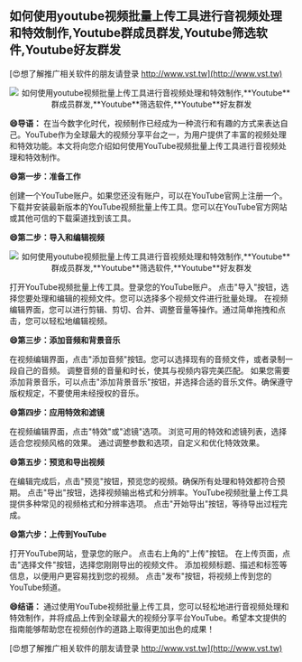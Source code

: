 ## **如何使用youtube视频批量上传工具进行音视频处理和特效制作,**Youtube**群成员群发,**Youtube**筛选软件,**Youtube**好友群发**

[😍想了解推广相关软件的朋友请登录 http://www.vst.tw](http://www.vst.tw)

 <center><img src="https://vst.tw/MP4/tuiguang/png/2.png" alt="如何使用youtube视频批量上传工具进行音视频处理和特效制作,**Youtube**群成员群发,**Youtube**筛选软件,**Youtube**好友群发"></center>

**😄导语：**
在当今数字化时代，视频制作已经成为一种流行和有趣的方式来表达自己。YouTube作为全球最大的视频分享平台之一，为用户提供了丰富的视频处理和特效功能。本文将向您介绍如何使用YouTube视频批量上传工具进行音视频处理和特效制作。

**😄第一步：准备工作**

创建一个YouTube账户。如果您还没有账户，可以在YouTube官网上注册一个。
下载并安装最新版本的YouTube视频批量上传工具。您可以在YouTube官方网站或其他可信的下载渠道找到该工具。

**😄第二步：导入和编辑视频**

 <center><img src="https://vst.tw/MP4/tuiguang/png/2.png" alt="如何使用youtube视频批量上传工具进行音视频处理和特效制作,**Youtube**群成员群发,**Youtube**筛选软件,**Youtube**好友群发"></center>

打开YouTube视频批量上传工具。登录您的YouTube账户。
点击"导入"按钮，选择您要处理和编辑的视频文件。您可以选择多个视频文件进行批量处理。
在视频编辑界面，您可以进行剪辑、剪切、合并、调整音量等操作。通过简单拖拽和点击，您可以轻松地编辑视频。

**😄第三步：添加音频和背景音乐**

在视频编辑界面，点击"添加音频"按钮。您可以选择现有的音频文件，或者录制一段自己的音频。
调整音频的音量和时长，使其与视频内容完美匹配。
如果您需要添加背景音乐，可以点击"添加背景音乐"按钮，并选择合适的音乐文件。确保遵守版权规定，不要使用未经授权的音乐。

**😄第四步：应用特效和滤镜**

在视频编辑界面，点击"特效"或"滤镜"选项。
浏览可用的特效和滤镜列表，选择适合您视频风格的效果。
通过调整参数和选项，自定义和优化特效效果。

**😄第五步：预览和导出视频**

在编辑完成后，点击"预览"按钮，预览您的视频。确保所有处理和特效都符合预期。
点击"导出"按钮，选择视频输出格式和分辨率。YouTube视频批量上传工具提供多种常见的视频格式和分辨率选项。
点击"开始导出"按钮，等待导出过程完成。

**😄第六步：上传到YouTube**

打开YouTube网站，登录您的账户。
点击右上角的"上传"按钮。
在上传页面，点击"选择文件"按钮，选择您刚刚导出的视频文件。
添加视频标题、描述和标签等信息，以便用户更容易找到您的视频。
点击"发布"按钮，将视频上传到您的YouTube频道。

**😄结语：**
通过使用YouTube视频批量上传工具，您可以轻松地进行音视频处理和特效制作，并将成品上传到全球最大的视频分享平台YouTube。希望本文提供的指南能够帮助您在视频创作的道路上取得更加出色的成果！

[😍想了解推广相关软件的朋友请登录 http://www.vst.tw](http://www.vst.tw)



